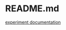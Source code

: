 # README.md
[experiment documentation](https://github.com/ssc-public/Software-Engineering-Lab/blob/main/courseworks/experiments/TDD-and-coverage.md)
